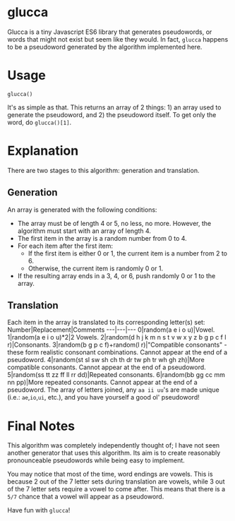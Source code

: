# glucca
Glucca is a tiny Javascript ES6 library that generates pseudowords, or words that might not exist but seem like they would. In fact, `glucca` happens to be a pseudoword generated by the algorithm implemented here.

# Usage
    glucca()
It's as simple as that. This returns an array of 2 things: 1) an array used to generate the pseudoword, and 2) the pseudoword itself. To get only the word, do `glucca()[1]`.
# Explanation
There are two stages to this algorithm: generation and translation.
## Generation
An array is generated with the following conditions:
- The array must be of length 4 or 5, no less, no more. However, the algorithm must start with an array of length 4.
- The first item in the array is a random number from 0 to 4.
- For each item after the first item:
  - If the first item is either 0 or 1, the current item is a number from 2 to 6.
  - Otherwise, the current item is randomly 0 or 1.
- If the resulting array ends in a 3, 4, or 6, push randomly 0 or 1 to the array.

## Translation
Each item in the array is translated to its corresponding letter(s) set:
Number|Replacement|Comments
---|---|---
0|random(a e i o u)|Vowel.
1|random(a e i o u)*2|2 Vowels.
2|random(d h j k m n s t v w x y z b g p c f l r)|Consonants.
3|random(b g p c f)+random(l r)|"Compatible consonants" - these form realistic consonant combinations. Cannot appear at the end of a pseudoword.
4|random(st sl sw sh ch th dr tw ph tr wh gh zh)|More compatible consonants. Cannot appear at the end of a pseudoword.
5|random(ss tt zz ff ll rr dd)|Repeated consonants.
6|random(bb gg cc mm nn pp)|More repeated consonants. Cannot appear at the end of a pseudoword.
The array of letters joined, any `aa ii uu`'s are made unique (i.e.: `ae`,`io`,`ui`, etc.), and you have yourself a good ol' pseudoword!
# Final Notes
This algorithm was completely independently thought of; I have not seen another generator that uses this algorithm. Its aim is to create reasonably pronounceable pseudowords while being easy to implement.

You may notice that most of the time, word endings are vowels. This is because 2 out of the 7 letter sets during translation are vowels, while 3 out of the 7 letter sets require a vowel to come after. This means that there is a `5/7` chance that a vowel will appear as a pseudoword.

Have fun with `glucca`!
